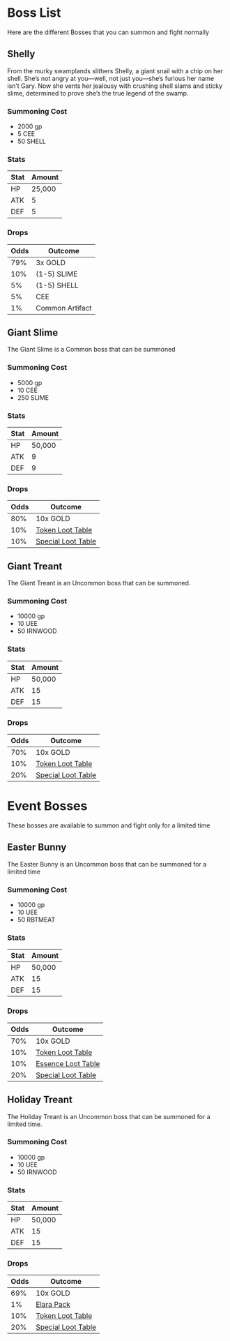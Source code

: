 # Boss List

Here are the different Bosses that you can summon and fight normally

## Shelly

From the murky swamplands slithers Shelly, a giant snail with a chip on her shell. She’s not angry at you—well, not just you—she’s furious her name isn’t Gary. Now she vents her jealousy with crushing shell slams and sticky slime, determined to prove she’s the true legend of the swamp.

### Summoning Cost

- 2000 gp
- 5 CEE
- 50 SHELL

### Stats

| Stat | Amount |
| ---- | ------ |
| HP   | 25,000 |
| ATK  | 5      |
| DEF  | 5      |

### Drops

| Odds | Outcome         |
| ---- | --------------- |
| 79%  | 3x GOLD         |
| 10%  | (1-5) SLIME     |
| 5%   | (1-5) SHELL     |
| 5%   | CEE             |
| 1%   | Common Artifact |

## Giant Slime

The Giant Slime is a Common boss that can be summoned

### Summoning Cost

- 5000 gp
- 10 CEE
- 250 SLIME

### Stats

| Stat | Amount |
| ---- | ------ |
| HP   | 50,000 |
| ATK  | 9      |
| DEF  | 9      |

### Drops

| Odds | Outcome                                                                  |
| ---- | ------------------------------------------------------------------------ |
| 80%  | 10x GOLD                                                                 |
| 10%  | [Token Loot Table](/docs/game-mechanics/loottables#token-loot-table)     |
| 10%  | [Special Loot Table](/docs/game-mechanics/loottables#special-loot-table) |

## Giant Treant

The Giant Treant is an Uncommon boss that can be summoned.

### Summoning Cost

- 10000 gp
- 10 UEE
- 50 IRNWOOD

### Stats

| Stat | Amount |
| ---- | ------ |
| HP   | 50,000 |
| ATK  | 15     |
| DEF  | 15     |

### Drops

| Odds | Outcome                                                                  |
| ---- | ------------------------------------------------------------------------ |
| 70%  | 10x GOLD                                                                 |
| 10%  | [Token Loot Table](/docs/game-mechanics/loottables#token-loot-table)     |
| 20%  | [Special Loot Table](/docs/game-mechanics/loottables#special-loot-table) |

# Event Bosses

These bosses are available to summon and fight only for a limited time

## Easter Bunny

The Easter Bunny is an Uncommon boss that can be summoned for a limited time

### Summoning Cost

- 10000 gp
- 10 UEE
- 50 RBTMEAT

### Stats

| Stat | Amount |
| ---- | ------ |
| HP   | 50,000 |
| ATK  | 15     |
| DEF  | 15     |

### Drops

| Odds | Outcome                                                                      |
| ---- | ---------------------------------------------------------------------------- |
| 70%  | 10x GOLD                                                                     |
| 10%  | [Token Loot Table](/docs/game-mechanics/loottables#token-loot-table)         |
| 10%  | [Essence Loot Table](/docs/game-mechanics/loottables#essence-loot-table-elt) |
| 20%  | [Special Loot Table](/docs/game-mechanics/loottables#special-loot-table)     |

## Holiday Treant

The Holiday Treant is an Uncommon boss that can be summoned for a limited time.

### Summoning Cost

- 10000 gp
- 10 UEE
- 50 IRNWOOD

### Stats

| Stat | Amount |
| ---- | ------ |
| HP   | 50,000 |
| ATK  | 15     |
| DEF  | 15     |

### Drops

| Odds | Outcome                                                                  |
| ---- | ------------------------------------------------------------------------ |
| 69%  | 10x GOLD                                                                 |
| 1%   | [Elara Pack](/docs/resources/packs/elara-pack)                           |
| 10%  | [Token Loot Table](/docs/game-mechanics/loottables#token-loot-table)     |
| 20%  | [Special Loot Table](/docs/game-mechanics/loottables#special-loot-table) |
